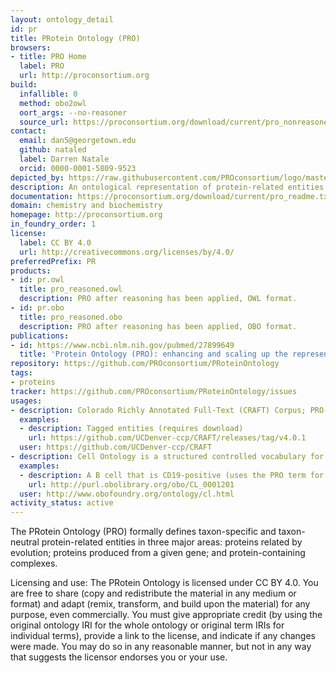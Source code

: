```yaml
---
layout: ontology_detail
id: pr
title: PRotein Ontology (PRO)
browsers:
- title: PRO Home
  label: PRO
  url: http://proconsortium.org
build:
  infallible: 0
  method: obo2owl
  oort_args: --no-reasoner
  source_url: https://proconsortium.org/download/current/pro_nonreasoned.obo
contact:
  email: dan5@georgetown.edu
  github: nataled
  label: Darren Natale
  orcid: 0000-0001-5809-9523
depicted_by: https://raw.githubusercontent.com/PROconsortium/logo/master/PROlogo_small.png
description: An ontological representation of protein-related entities
documentation: https://proconsortium.org/download/current/pro_readme.txt
domain: chemistry and biochemistry
homepage: http://proconsortium.org
in_foundry_order: 1
license:
  label: CC BY 4.0
  url: http://creativecommons.org/licenses/by/4.0/
preferredPrefix: PR
products:
- id: pr.owl
  title: pro_reasoned.owl
  description: PRO after reasoning has been applied, OWL format.
- id: pr.obo
  title: pro_reasoned.obo
  description: PRO after reasoning has been applied, OBO format.
publications:
- id: https://www.ncbi.nlm.nih.gov/pubmed/27899649
  title: 'Protein Ontology (PRO): enhancing and scaling up the representation of protein entities'
repository: https://github.com/PROconsortium/PRoteinOntology
tags:
- proteins
tracker: https://github.com/PROconsortium/PRoteinOntology/issues
usages:
- description: Colorado Richly Annotated Full-Text (CRAFT) Corpus; PRO is used for entity tagging and annotation
  examples:
  - description: Tagged entities (requires download)
    url: https://github.com/UCDenver-ccp/CRAFT/releases/tag/v4.0.1
  user: https://github.com/UCDenver-ccp/CRAFT
- description: Cell Ontology is a structured controlled vocabulary for cell types in animals; PRO is used for cell type definitions
  examples:
  - description: A B cell that is CD19-positive (uses the PRO term for non-species-specific CD19 molecule, PR:000001002)
    url: http://purl.obolibrary.org/obo/CL_0001201
  user: http://www.obofoundry.org/ontology/cl.html
activity_status: active
---
```


The PRotein Ontology (PRO) formally defines taxon-specific and taxon-neutral protein-related entities in three major areas: proteins related by evolution; proteins produced from a given gene; and protein-containing complexes.

Licensing and use: The PRotein Ontology is licensed under CC BY 4.0. You are free to share (copy and redistribute the material in any medium or format) and adapt (remix, transform, and build upon the material) for any purpose, even commercially. You must give appropriate credit (by using the original ontology IRI for the whole ontology or original term IRIs for individual terms), provide a link to the license, and indicate if any changes were made. You may do so in any reasonable manner, but not in any way that suggests the licensor endorses you or your use.
